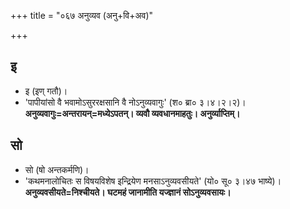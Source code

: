 +++
title = "०६७ अनुव्यव (अनु+वि+अव)"

+++

## इ
- इ (इण् गतौ)।
- 'पापीयांसो वै भवामोऽसुररक्षसानि वै नोऽनुव्यवागुः' (श० ब्रा० ३।४।२।२)। **अनुव्यवागुः=अन्तरायन्=मध्येऽपतन्। व्यवौ व्यवधानमाहतुः। अनुर्व्याप्तिम्।**

## सो
- सो (षो अन्तकर्मणि)।
- 'कथमनालोचितः स विषयविशेष इन्द्रियेण मनसाऽनुव्यवसीयते' (यो० सू० ३।४७ भाष्ये)। **अनुव्यवसीयते=निश्चीयते। घटमहं जानामीति यज्ज्ञानं सोऽनुव्यवसायः।**
